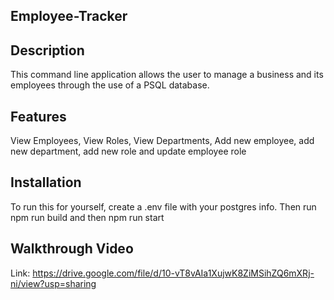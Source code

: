 ## Employee-Tracker

## Description

This command line application allows the user to manage a business and its employees through the use of a PSQL database. 

## Features

View Employees, View Roles, View Departments, Add new employee, add new department, add new role and update employee role

## Installation

To run this for yourself, create a .env file with your postgres info. Then run npm run build and then npm run start

## Walkthrough Video

Link: https://drive.google.com/file/d/10-vT8vAIa1XujwK8ZiMSihZQ6mXRj-ni/view?usp=sharing